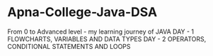 # Apna-College-Java-DSA
From 0 to Advanced level - my learning journey of JAVA
DAY - 1 FLOWCHARTS, VARIABLES AND DATA TYPES
DAY - 2 OPERATORS, CONDITIONAL STATEMENTS AND LOOPS
